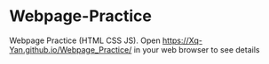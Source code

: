 # Webpage-Practice
Webpage Practice (HTML CSS JS). Open https://Xq-Yan.github.io/Webpage_Practice/ in your web browser to see details
